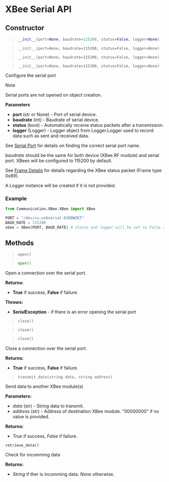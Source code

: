 # XBee Serial API
## Constructor


> ```py
> __init__(port=None, baudrate=115200, status=False, logger=None)
>```

> ```
> __init__(port=None, baudrate=115200, status=False, logger=None)
>```

> ```__init__(port=None, baudrate=115200, status=False, logger=None)```

> `__init__(port=None, baudrate=115200, status=False, logger=None)`


Configure the serial port
> [!NOTE]
> Serial ports are not opened on object creation.


**Parameters**

* **port** (str or None) - Port of serial device.
* **baudrate** (int) - Baudrate of serial device.
* **status** (bool) - Automatically receive status packets after a transmission.
* **logger** (Logger) - Logger object from Logger.Logger used to record data such as sent and received data.

See [Serial Port][serial_port] for details on finding the correct serial port name.

*baudrate* should be the same for both device (XBee RF module) and serial port. XBees will be configured to 115200 by default.

See [Frame Details][transmit_status] for details regarding the XBee status packet (Frame type 0x89).

A Logger instance will be created if it is not provided.

### Example

```py
from Communication.XBee.XBee import XBee

PORT = "/dev/cu.usbserial-D30DWZKT"
BAUD_RATE = 115200
xbee = XBee(PORT, BAUD_RATE) # status and logger will be set to False and None respectively
```

## Methods

> ```
> open()
>```

> ```py
> open()
>```
Open a connection over the serial port.

**Returns:**
* **True** if success, **False** if failure.

**Throws:**
* **SerialException** - if there is an error opening the serial port

> `close()`

> ```
> close()
> ```

> ```py
> close()
> ```

Close a connection over the serial port.

**Returns:**
* **True** if success, **False** if failure.

> `transmit_data(string data, string address)`

Send data to another XBee module(s)

**Parameters:**

* *data* (str) -  String data to transmit.
* *address* (str) - Address of destination XBee module. "00000000" if no value is provided.

**Returns:**
* *True* if success, *False* if failure.

`retrieve_data()`

Check for incomming data

**Returns:**
* *String* if ther is incomming data. *None* otherwise.

[serial_port]: ./serial_port.md
[frame_details]: ./frame_details.md
[transmit_status]: ./frame_details.md#xbee-transmit-statusapi-mode---frame-type-89